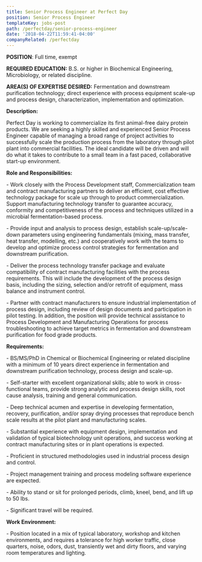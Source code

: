 ```yaml
---
title: Senior Process Engineer at Perfect Day
position: Senior Process Engineer
templateKey: jobs-post
path: /perfectday/senior-process-engineer
date: '2018-04-22T11:59:41-04:00'
companyRelated: /perfectday
---
```

**POSITION**: Full time, exempt

**REQUIRED EDUCATION:** B.S. or higher in Biochemical Engineering, Microbiology, or related discipline.

**AREA(S) OF EXPERTISE DESIRED:** Fermentation and downstream purification technology; direct experience with process equipment scale-up and process design, characterization, implementation and optimization.    

**Description:**

Perfect Day is working to commercialize its first animal-free dairy protein products. We are seeking a highly skilled and experienced Senior Process Engineer capable of managing a broad range of project activities to successfully scale the production process from the laboratory through pilot plant into commercial facilities. The ideal candidate will be driven and will do what it takes to contribute to a small team in a fast paced, collaborative start-up environment.

**Role and Responsibilities:**

\- Work closely with the Process Development staff, Commercialization team and contract manufacturing partners to deliver an efficient, cost effective technology package for scale up through to product commercialization. Support manufacturing technology transfer to guarantee accuracy, conformity and competitiveness of the process and techniques utilized in a microbial fermentation-based process.

\- Provide input and analysis to process design, establish scale-up/scale-down parameters using engineering fundamentals (mixing, mass transfer, heat transfer, modelling, etc.) and cooperatively work with the teams to develop and optimize process control strategies for fermentation and downstream purification.

\- Deliver the process technology transfer package and evaluate compatibility of contract manufacturing facilities with the process requirements. This will include the development of the process design basis, including the sizing, selection and/or retrofit of equipment, mass balance and instrument control.

\- Partner with contract manufacturers to ensure industrial implementation of process design, including review of design documents and participation in pilot testing. In addition, the position will provide technical assistance to Process Development and Manufacturing Operations for process troubleshooting to achieve target metrics in fermentation and downstream purification for food grade products.

**Requirements:**

\- BS/MS/PhD in Chemical or Biochemical Engineering or related discipline with a minimum of 10 years direct experience in fermentation and downstream purification technology, process design and scale-up.

\- Self-starter with excellent organizational skills; able to work in cross-functional teams, provide strong analytic and process design skills, root cause analysis, training and general communication.

\- Deep technical acumen and expertise in developing fermentation, recovery, purification, and/or spray drying processes that reproduce bench scale results at the pilot plant and manufacturing scales.

\- Substantial experience with equipment design, implementation and validation of typical biotechnology unit operations, and success working at contract manufacturing sites or in plant operations is expected.

\- Proficient in structured methodologies used in industrial process design and control.

\- Project management training and process modeling software experience are expected.

\- Ability to stand or sit for prolonged periods, climb, kneel, bend, and lift up to 50 lbs.

\- Significant travel will be required.

**Work Environment:**

\- Position located in a mix of typical laboratory, workshop and kitchen environments, and requires a tolerance for high worker traffic, close quarters, noise, odors, dust, transiently wet and dirty floors, and varying room temperatures and lighting.
